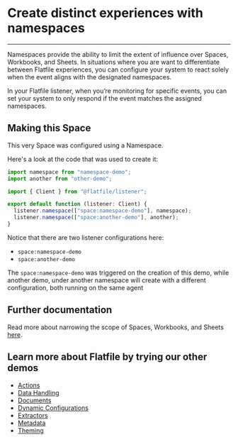 # Create distinct experiences with namespaces

---

Namespaces provide the ability to limit the extent of influence over Spaces, Workbooks, and Sheets. In situations where you are want to differentiate between Flatfile experiences, you can configure your system to react solely when the event aligns with the designated namespaces.

In your Flatfile listener, when you’re monitoring for specific events, you can set your system to only respond if the event matches the assigned namespaces.

## Making this Space

This very Space was configured using a Namespace.

Here's a look at the code that was used to create it:

```jsx
import namespace from "namespace-demo";
import another from "other-demo";

import { Client } from "@flatfile/listener";

export default function (listener: Client) {
  listener.namespace(["space:namespace-demo"], namespace);
  listener.namespace(["space:another-demo"], another);
}
```

Notice that there are two listener configurations here:

- `space:namespace-demo`
- `space:another-demo`

The `space:namespace-demo` was triggered on the creation of this demo, while another demo, under another namespace will create with a different configuration, both running on the same agent

## Further documentation

Read more about narrowing the scope of Spaces, Workbooks, and Sheets [here](LINK).

## Learn more about Flatfile by trying our other demos

- [Actions](https://platform.flatfile.com/getting-started)
- [Data Handling](https://platform.flatfile.com/getting-started)
- [Documents](https://platform.flatfile.com/getting-started)
- [Dynamic Configurations](https://platform.flatfile.com/getting-started)
- [Extractors](https://platform.flatfile.com/getting-started)
- [Metadata](https://platform.flatfile.com/getting-started)
- [Theming](https://platform.flatfile.com/getting-started)
